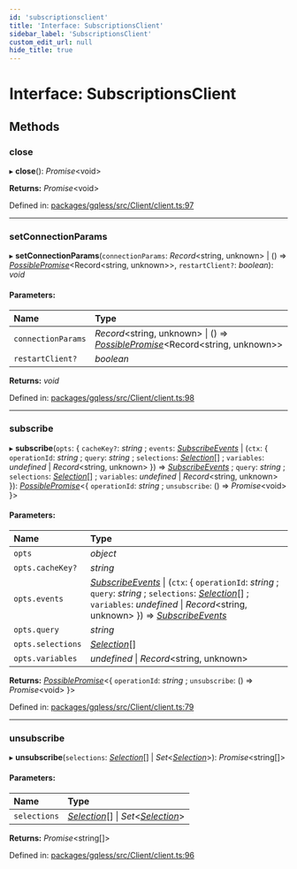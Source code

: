 ```yaml
---
id: 'subscriptionsclient'
title: 'Interface: SubscriptionsClient'
sidebar_label: 'SubscriptionsClient'
custom_edit_url: null
hide_title: true
---
```


# Interface: SubscriptionsClient

## Methods

### close

▸ **close**(): _Promise_<void\>

**Returns:** _Promise_<void\>

Defined in: [packages/gqless/src/Client/client.ts:97](https://github.com/gqless/gqless/blob/41c894a/packages/gqless/src/Client/client.ts#L97)

---

### setConnectionParams

▸ **setConnectionParams**(`connectionParams`: _Record_<string, unknown\> \| () => [_PossiblePromise_](../modules.md#possiblepromise)<Record<string, unknown\>\>, `restartClient?`: _boolean_): _void_

#### Parameters:

| Name               | Type                                                                                                              |
| :----------------- | :---------------------------------------------------------------------------------------------------------------- |
| `connectionParams` | _Record_<string, unknown\> \| () => [_PossiblePromise_](../modules.md#possiblepromise)<Record<string, unknown\>\> |
| `restartClient?`   | _boolean_                                                                                                         |

**Returns:** _void_

Defined in: [packages/gqless/src/Client/client.ts:98](https://github.com/gqless/gqless/blob/41c894a/packages/gqless/src/Client/client.ts#L98)

---

### subscribe

▸ **subscribe**(`opts`: { `cacheKey?`: _string_ ; `events`: [_SubscribeEvents_](subscribeevents.md) \| (`ctx`: { `operationId`: _string_ ; `query`: _string_ ; `selections`: [_Selection_](../classes/selection.md)[] ; `variables`: _undefined_ \| _Record_<string, unknown\> }) => [_SubscribeEvents_](subscribeevents.md) ; `query`: _string_ ; `selections`: [_Selection_](../classes/selection.md)[] ; `variables`: _undefined_ \| _Record_<string, unknown\> }): [_PossiblePromise_](../modules.md#possiblepromise)<{ `operationId`: _string_ ; `unsubscribe`: () => _Promise_<void\> }\>

#### Parameters:

| Name              | Type                                                                                                                                                                                                                                                             |
| :---------------- | :--------------------------------------------------------------------------------------------------------------------------------------------------------------------------------------------------------------------------------------------------------------- |
| `opts`            | _object_                                                                                                                                                                                                                                                         |
| `opts.cacheKey?`  | _string_                                                                                                                                                                                                                                                         |
| `opts.events`     | [_SubscribeEvents_](subscribeevents.md) \| (`ctx`: { `operationId`: _string_ ; `query`: _string_ ; `selections`: [_Selection_](../classes/selection.md)[] ; `variables`: _undefined_ \| _Record_<string, unknown\> }) => [_SubscribeEvents_](subscribeevents.md) |
| `opts.query`      | _string_                                                                                                                                                                                                                                                         |
| `opts.selections` | [_Selection_](../classes/selection.md)[]                                                                                                                                                                                                                         |
| `opts.variables`  | _undefined_ \| _Record_<string, unknown\>                                                                                                                                                                                                                        |

**Returns:** [_PossiblePromise_](../modules.md#possiblepromise)<{ `operationId`: _string_ ; `unsubscribe`: () => _Promise_<void\> }\>

Defined in: [packages/gqless/src/Client/client.ts:79](https://github.com/gqless/gqless/blob/41c894a/packages/gqless/src/Client/client.ts#L79)

---

### unsubscribe

▸ **unsubscribe**(`selections`: [_Selection_](../classes/selection.md)[] \| _Set_<[_Selection_](../classes/selection.md)\>): _Promise_<string[]\>

#### Parameters:

| Name         | Type                                                                                       |
| :----------- | :----------------------------------------------------------------------------------------- |
| `selections` | [_Selection_](../classes/selection.md)[] \| _Set_<[_Selection_](../classes/selection.md)\> |

**Returns:** _Promise_<string[]\>

Defined in: [packages/gqless/src/Client/client.ts:96](https://github.com/gqless/gqless/blob/41c894a/packages/gqless/src/Client/client.ts#L96)
